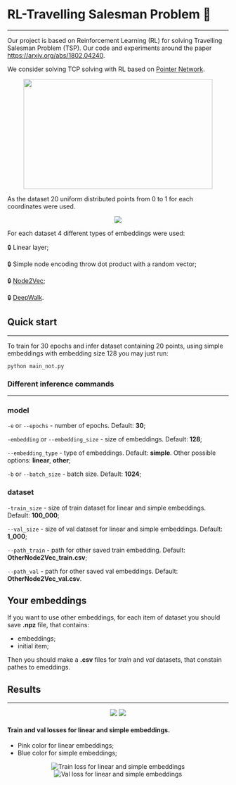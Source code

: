 # RL-Travelling Salesman Problem :robot:
----------------------------------

Our project is based on Reinforcement Learning (RL) for solving Travelling Salesman Problem (TSP). Our code and experiments around the paper https://arxiv.org/abs/1802.04240.

We consider solving TCP solving with RL based on [Pointer Network](https://arxiv.org/abs/1506.03134). 

<p align="center">
  <img src="https://github.com/Nina-Konovalova/TCP-RL-Skoltech_project/blob/main/pictures/data/image.png" width="430" height="250">
</p>

As the dataset 20 uniform distributed points from 0 to 1 for each coordinates were used. 

<p align="center">
  <img src="https://github.com/Nina-Konovalova/TCP-RL-Skoltech_project/blob/main/pictures/data/map.png" >
</p>

For each dataset 4 different types of embeddings were used:

:lock: Linear layer;

:lock: Simple node encoding throw dot product with a random vector;

:lock: [Node2Vec](https://arxiv.org/abs/1607.00653);

:lock: [DeepWalk](https://paperswithcode.com/method/deepwalk).


## Quick start
-----------------------------------
To train for 30 epochs and infer dataset containing 20 points, using simple embeddings with embedding size 128 you may just run:

```python main_not.py```


### Different inference commands
--------------------------------------

### model

`-e` or `--epochs` - number of epochs. Default: **30**;

`-embedding` or `--embedding_size` - size of embeddings. Default: **128**;

`--embedding_type` - type of embeddings. Default: **simple**. Other possible options: **linear**, **other**;

`-b` or `--batch_size` - batch size. Default: **1024**;


### dataset

`-train_size` - size of train dataset for linear and simple embeddings. Default: **100_000**;

`--val_size` - size of val dataset for linear and simple embeddings. Default: **1_000**;

`--path_train` - path for other saved train embedding. Default: **OtherNode2Vec_train.csv**;

`--path_val` - path for other saved val embeddings. Default: **OtherNode2Vec_val.csv**.


## Your embeddings
If you want to use other embeddings, for each item of dataset you should save **.npz** file, that contains:

- embeddings;
- initial item;

Then you should make a **.csv** files for *train* and *val* datasets, that constain pathes to emeddings.

## Results
-----------------------------------

<p align="center">
  <img src="https://github.com/Nina-Konovalova/TCP-RL-Skoltech_project/blob/main/pictures/results/map_1.png" >
  <img src="https://github.com/Nina-Konovalova/TCP-RL-Skoltech_project/blob/main/pictures/results/map_2.png" >
</p>


#### Train and val losses for linear and simple embeddings.

- Pink color for linear embeddings;
- Blue color for simple embeddings;

<p align="center">
  <img src="https://github.com/Nina-Konovalova/TCP-RL-Skoltech_project/blob/main/pictures/results/train_lin_s.jpg", alt="Train loss for linear and simple embeddings" >
  <img src="https://github.com/Nina-Konovalova/TCP-RL-Skoltech_project/blob/main/pictures/results/val_lin_s.jpg", alt="Val loss for linear and simple embeddings" >
</p>

